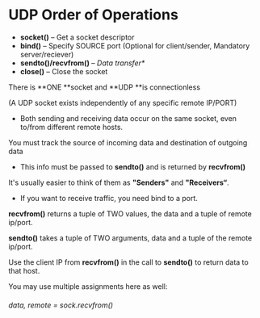 # UDP Order of Operations

* **socket\(\)** – Get a socket descriptor
* **bind\(\)** – Specify SOURCE port \(Optional for client/sender, Mandatory server/reciever\)
* **sendto\(\)/recvfrom\(\)** – _Data transfer\*_
* **close\(\)** – Close the socket

There is **ONE **socket and **UDP **is connectionless

\(A UDP socket exists independently of any specific remote IP/PORT\)

* Both sending and receiving data occur on the same socket, even to/from different remote hosts.

You must track the source of incoming data and destination of outgoing data

* This info must be passed to **sendto\(\)** and is returned by **recvfrom\(\)**

It's usually easier to think of them as **"Senders"** and **"Receivers“**.

* If you want to receive traffic, you need bind to a port.

**recvfrom\(\)** returns a tuple of TWO values, the data and a tuple of remote ip/port.

**sendto\(\)** takes a tuple of TWO arguments, data and a tuple of the remote ip/port.

Use the client IP from **recvfrom\(\)** in the call to **sendto\(\)** to return data to that host.

You may use multiple assignments here as well:

###### _data, remote = sock.recvfrom\(\)_



